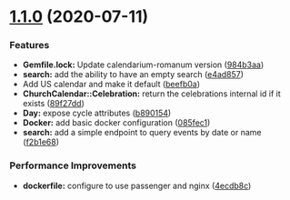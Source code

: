 # [1.1.0](https://github.com/Lumen-de-Lumine/church-calendar-api/compare/v1.0.1...v1.1.0) (2020-07-11)


### Features

* **Gemfile.lock:** Update calendarium-romanum version ([984b3aa](https://github.com/Lumen-de-Lumine/church-calendar-api/commit/984b3aad204d3b7983e4866e7b31746556162a87))
* **search:** add the ability to have an empty search ([e4ad857](https://github.com/Lumen-de-Lumine/church-calendar-api/commit/e4ad8577bd44e04b0f7e088e2104350ea6c7115c))
* Add US calendar and make it default ([beefb0a](https://github.com/Lumen-de-Lumine/church-calendar-api/commit/beefb0afaf46fa0fb94c037776837ffd77a7be4d))
* **ChurchCalendar::Celebration:** return the celebrations internal id if it exists ([89f27dd](https://github.com/Lumen-de-Lumine/church-calendar-api/commit/89f27dde6ddb6c5cd9b13a792834c9419c529c44))
* **Day:** expose cycle attributes ([b890154](https://github.com/Lumen-de-Lumine/church-calendar-api/commit/b89015403d4827aad59a0e738daaa75d5b8bf364))
* **Docker:** add basic docker configuration ([085fec1](https://github.com/Lumen-de-Lumine/church-calendar-api/commit/085fec118307dc6645bb5b16c36c783e98b1bcd5))
* **search:** add a simple endpoint to query events by date or name ([f2b1e68](https://github.com/Lumen-de-Lumine/church-calendar-api/commit/f2b1e6805c47daca31c312bac93432707de577f3))


### Performance Improvements

* **dockerfile:** configure to use passenger and nginx ([4ecdb8c](https://github.com/Lumen-de-Lumine/church-calendar-api/commit/4ecdb8c47fb6e066de234eabb0c178ec998a0a7c))



